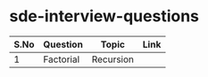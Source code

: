 # sde-interview-questions

S.No  | Question | Topic | Link
---- | -------- | ----- | -----
1 | Factorial | Recursion | 
